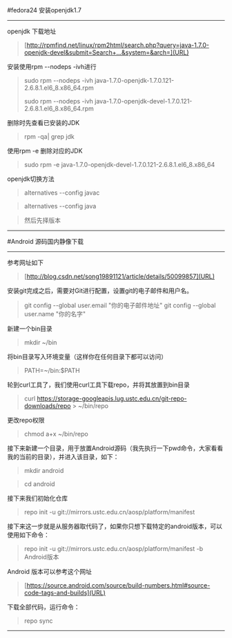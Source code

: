 #fedora24 安装openjdk1.7
****
openjdk 下载地址
> [http://rpmfind.net/linux/rpm2html/search.php?query=java-1.7.0-openjdk-devel&submit=Search+...&system=&arch=](URL)

安装使用rpm --nodeps -ivh进行
> sudo rpm --nodeps -ivh java-1.7.0-openjdk-1.7.0.121-2.6.8.1.el6_8.x86_64.rpm
> 
> sudo rpm --nodeps -ivh java-1.7.0-openjdk-devel-1.7.0.121-2.6.8.1.el6_8.x86_64.rpm

删除时先查看已安装的JDK
> rpm -qa| grep jdk

使用rpm -e 删除对应的JDK
> sudo rpm -e java-1.7.0-openjdk-devel-1.7.0.121-2.6.8.1.el6_8.x86_64

openjdk切换方法
> alternatives --config javac

> alternatives --config java

> 然后先择版本


****
#Android 源码国内静像下载
****
参考网址如下
> [http://blog.csdn.net/song19891121/article/details/50099857](URL)

安装git完成之后，需要对Git进行配置，设置git的电子邮件和用户名。
> git config --global user.email "你的电子邮件地址"
> git config --global user.name "你的名字"

新建一个bin目录
> mkdir ~/bin

将bin目录写入环境变量（这样你在任何目录下都可以访问）
> PATH=~/bin:$PATH

轮到curl工具了，我们使用curl工具下载repo，并将其放置到bin目录
> curl https://storage-googleapis.lug.ustc.edu.cn/git-repo-downloads/repo > ~/bin/repo

更改repo权限
> chmod a+x ~/bin/repo

接下来新建一个目录，用于放置Android源码（我先执行一下pwd命令，大家看看我的当前的目录），并进入该目录，如下：
> mkdir android

> cd android

接下来我们初始化仓库
> repo init -u git://mirrors.ustc.edu.cn/aosp/platform/manifest

接下来这一步就是从服务器取代码了，如果你只想下载特定的android版本，可以使用如下命令：
>repo init -u git://mirrors.ustc.edu.cn/aosp/platform/manifest -b Android版本

Android 版本可以参考这个网址
> [https://source.android.com/source/build-numbers.html#source-code-tags-and-builds](URL)

下载全部代码，运行命令：
> repo sync
****
